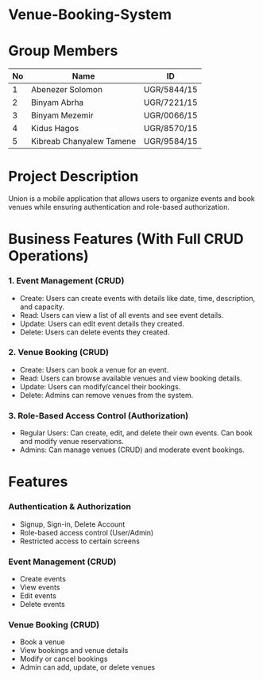 # Venue-Booking-System


# Group Members

| No | Name                        | ID         |
|----|-----------------------------|------------|
| 1  | Abenezer Solomon            | UGR/5844/15|
| 2  | Binyam Abrha                | UGR/7221/15|
| 3  | Binyam Mezemir              | UGR/0066/15|
| 4  | Kidus Hagos                 | UGR/8570/15|
| 5  | Kibreab Chanyalew Tamene    | UGR/9584/15|

# Project Description
Union is a mobile application that allows users to organize events and book venues while ensuring authentication and role-based authorization.

# Business Features (With Full CRUD Operations)

### 1. Event Management (CRUD)
- Create: Users can create events with details like date, time, description, and capacity.
- Read: Users can view a list of all events and see event details.
- Update: Users can edit event details they created.
- Delete: Users can delete events they created.
### 2. Venue Booking (CRUD)
- Create: Users can book a venue for an event.
- Read: Users can browse available venues and view booking details.
- Update: Users can modify/cancel their bookings.
- Delete: Admins can remove venues from the system.
### 3. Role-Based Access Control (Authorization)
- Regular Users: Can create, edit, and delete their own events. Can book and modify venue reservations.
- Admins: Can manage venues (CRUD) and moderate event bookings.
# Features 
### Authentication & Authorization
- Signup, Sign-in, Delete Account
- Role-based access control (User/Admin)
- Restricted access to certain screens
### Event Management (CRUD)
- Create events
- View events
- Edit events
- Delete events
### Venue Booking (CRUD)
- Book a venue
- View bookings and venue details
- Modify or cancel bookings
- Admin can add, update, or delete venues
